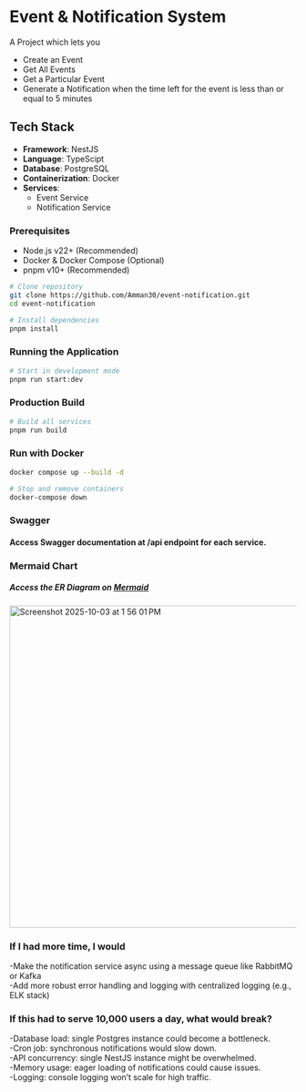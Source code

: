 # Event & Notification System

A Project which lets you 
- Create an Event  
- Get All Events  
- Get a Particular Event  
- Generate a Notification when the time left for the event is less than or equal to 5 minutes 

## Tech Stack

- **Framework**: NestJS
- **Language**: TypeScipt
- **Database**: PostgreSQL
- **Containerization**: Docker
- **Services**:
  - Event Service
  - Notification Service

### Prerequisites

- Node.js v22+ (Recommended)
- Docker & Docker Compose (Optional)
- pnpm v10+ (Recommended)


```bash
# Clone repository
git clone https://github.com/Amman30/event-notification.git
cd event-notification

# Install dependencies
pnpm install
```
### Running the Application

```bash
# Start in development mode
pnpm run start:dev     
```

### Production Build
```bash
# Build all services
pnpm run build
```

### Run with Docker
```bash 
docker compose up --build -d

# Stop and remove containers
docker-compose down
```

### Swagger 
#### Access Swagger documentation at /api endpoint for each service.


### Mermaid Chart
##### Access the ER Diagram on <a href="https://mermaid.live/edit#pako:eNqNUMGKwjAQ_ZUw5yqxTW3NbXEViqALW_aw9BLMWAM2LWmyrNb--6bqrqCXHXJ5M-_Nm5cOtrVE4IDmVYnSiKrQxNfiY7HO30l3RUM5pyTx721177XWKF0Sq-wBn7oS261RjVW1vs-sqrC1omrsiUhhMff4Ou2LG229ybNlNn_Js836vxf4pa0o8YGLX6htJsly9WBxS3c-j0Z192DISQF70ZJK6GMBhYYASqMkcGscBlChqcQA4XJZAXaPPgIMMok74Q52UPVe1gj9WdfVr9LUrtwD34lD65Frhvi3P_-joJZo5rXTFjibXlYA7-AbeJjOxjSMGJ2xaUSTiMUBHIHHdJxMw2QSsSiJEhomfQCniykdp5N4FrFJTJmnJ2na_wAXAJI8">Mermaid</a> 

<img width="542" height="565" alt="Screenshot 2025-10-03 at 1 56 01 PM" src="https://github.com/user-attachments/assets/a93c6d25-51cb-4baf-b011-23173d028be0" />



### If I had more time, I would
-Make the notification service async using a message queue like RabbitMQ or Kafka
<br />
-Add more robust error handling and logging with centralized logging (e.g., ELK stack)


### If this had to serve 10,000 users a day, what would break?

-Database load: single Postgres instance could become a bottleneck.
<br />
-Cron job: synchronous notifications would slow down.
<br />
-API concurrency: single NestJS instance might be overwhelmed.
<br />
-Memory usage: eager loading of notifications could cause issues.
<br />
-Logging: console logging won’t scale for high traffic.
